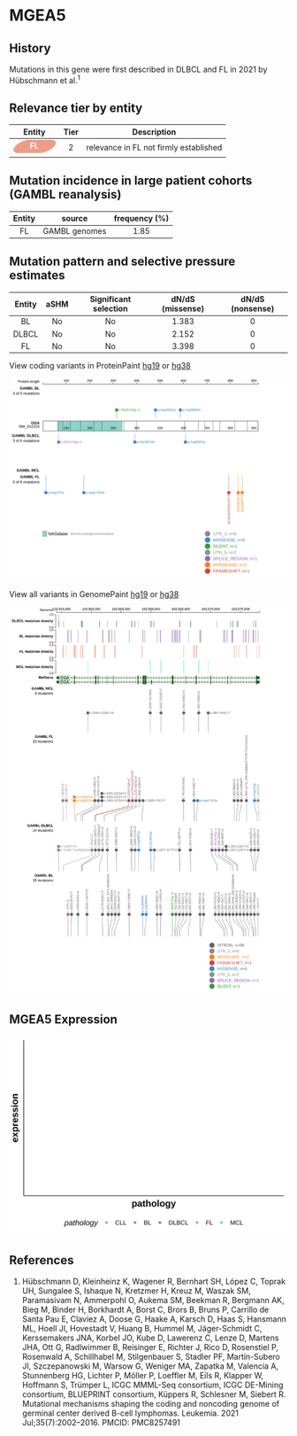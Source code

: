 # MGEA5
## History
Mutations in this gene were first described in DLBCL and FL in 2021 by Hübschmann et al.<sup>1</sup>

## Relevance tier by entity

|Entity|Tier|Description                           |
|:------:|:----:|--------------------------------------|
|![FL](images/icons/FL_tier2.png)    |2   |relevance in FL not firmly established|

## Mutation incidence in large patient cohorts (GAMBL reanalysis)

|Entity|source       |frequency (%)|
|:------:|:-------------:|:-------------:|
|FL    |GAMBL genomes|1.85         |

## Mutation pattern and selective pressure estimates

|Entity|aSHM|Significant selection|dN/dS (missense)|dN/dS (nonsense)|
|:------:|:----:|:---------------------:|:----------------:|:----------------:|
|BL    |No  |No                   |1.383           |0               |
|DLBCL |No  |No                   |2.152           |0               |
|FL    |No  |No                   |3.398           |0               |


View coding variants in ProteinPaint [hg19](https://morinlab.github.io/LLMPP/GAMBL/MGEA5_protein.html)  or [hg38](https://morinlab.github.io/LLMPP/GAMBL/MGEA5_protein_hg38.html)

![image](images/proteinpaint/MGEA5_NM_012215.svg)

View all variants in GenomePaint [hg19](https://morinlab.github.io/LLMPP/GAMBL/MGEA5.html)  or [hg38](https://morinlab.github.io/LLMPP/GAMBL/MGEA5_hg38.html)

![image](images/proteinpaint/MGEA5.svg)
## MGEA5 Expression
![image](images/gene_expression/MGEA5_by_pathology.svg)


## References
1.  Hübschmann D, Kleinheinz K, Wagener R, Bernhart SH, López C, Toprak UH, Sungalee S, Ishaque N, Kretzmer H, Kreuz M, Waszak SM, Paramasivam N, Ammerpohl O, Aukema SM, Beekman R, Bergmann AK, Bieg M, Binder H, Borkhardt A, Borst C, Brors B, Bruns P, Carrillo de Santa Pau E, Claviez A, Doose G, Haake A, Karsch D, Haas S, Hansmann ML, Hoell JI, Hovestadt V, Huang B, Hummel M, Jäger-Schmidt C, Kerssemakers JNA, Korbel JO, Kube D, Lawerenz C, Lenze D, Martens JHA, Ott G, Radlwimmer B, Reisinger E, Richter J, Rico D, Rosenstiel P, Rosenwald A, Schillhabel M, Stilgenbauer S, Stadler PF, Martín-Subero JI, Szczepanowski M, Warsow G, Weniger MA, Zapatka M, Valencia A, Stunnenberg HG, Lichter P, Möller P, Loeffler M, Eils R, Klapper W, Hoffmann S, Trümper L, ICGC MMML-Seq consortium, ICGC DE-Mining consortium, BLUEPRINT consortium, Küppers R, Schlesner M, Siebert R. Mutational mechanisms shaping the coding and noncoding genome of germinal center derived B-cell lymphomas. Leukemia. 2021 Jul;35(7):2002–2016. PMCID: PMC8257491

<!-- ORIGIN: hubschmannMutationalMechanismsShaping2021b -->
<!-- FL: hubschmannMutationalMechanismsShaping2021b -->
